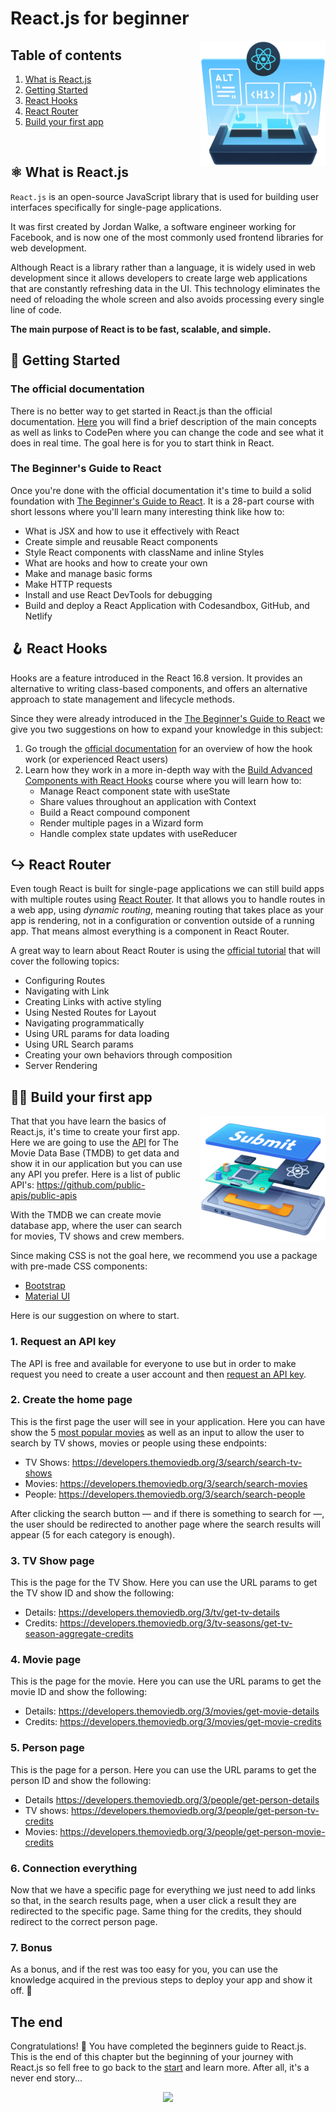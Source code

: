 # React.js for beginner
<img src="assets/react.png" align="right" style="width: 200px; margin-left: 20px;"/>

## Table of contents
1. [What is React.js](#atom_symbol-what-is-reactjs)
2. [Getting Started](#rocket-getting-started)
3. [React Hooks](#hook-react-hooks)
4. [React Router](#arrow_right_hook-react-router)
5. [Build your first app](#technologist-build-your-first-app)

<br/>

## :atom_symbol: What is React.js

`React.js` is an open-source JavaScript library that is used for building user interfaces specifically for single-page applications.

It was first created by Jordan Walke, a software engineer working for Facebook, and is now one of the most commonly used frontend libraries for web development.

Although React is a library rather than a language, it is widely used in web development since it allows developers to create large web applications that are constantly refreshing data in the UI. This technology eliminates the need of reloading the whole screen and also avoids processing every single line of code.

__The main purpose of React is to be fast, scalable, and simple.__

## :rocket: Getting Started

### The official documentation
There is no better way to get started in React.js than the official documentation. [Here](https://reactjs.org/docs/hello-world.html) you will find a brief description of the main concepts as well as links to CodePen where you can change the code and see what it does in real time. The goal here is for you to start think in React.

### The Beginner's Guide to React
Once you're done with the official documentation it's time to build a solid foundation with [The Beginner's Guide to React](https://egghead.io/courses/the-beginner-s-guide-to-react). It is a 28-part course with short lessons where you'll learn many interesting think like how to:

* What is JSX and how to use it effectively with React
* Create simple and reusable React components
* Style React components with className and inline Styles
* What are hooks and how to create your own
* Make and manage basic forms
* Make HTTP requests
* Install and use React DevTools for debugging
* Build and deploy a React Application with Codesandbox, GitHub, and Netlify

## :hook: React Hooks

Hooks are a feature introduced in the React 16.8 version. It provides an alternative to writing class-based components, and offers an alternative approach to state management and lifecycle methods.

Since they were already introduced in the [The Beginner's Guide to React](#the-beginners-guide-to-react) we give you two suggestions on how to expand your knowledge in this subject:

1. Go trough the [official documentation](https://reactjs.org/docs/hooks-intro.html) for an overview of how the hook work (or experienced React users)
2. Learn how they work in a more in-depth way with the [Build Advanced Components with React Hooks](https://egghead.io/courses/build-advanced-components-with-react-hooks-810906cc) course where you will learn how to:
    * Manage React component state with useState
    * Share values throughout an application with Context
    * Build a React compound component
    * Render multiple pages in a Wizard form
    * Handle complex state updates with useReducer

## :arrow_right_hook: React Router

Even tough React is built for single-page applications we can still build apps with multiple routes using [React Router](https://reactrouter.com/). It that allows you to handle routes in a web app, using _dynamic routing_,  meaning routing that takes place as your app is rendering, not in a configuration or convention outside of a running app. That means almost everything is a component in React Router.

A great way to learn about React Router is using the [official tutorial](https://reactrouter.com/docs/en/v6/getting-started/tutorial) that will cover the following topics:

* Configuring Routes
* Navigating with Link
* Creating Links with active styling
* Using Nested Routes for Layout
* Navigating programmatically
* Using URL params for data loading
* Using URL Search params
* Creating your own behaviors through composition
* Server Rendering

## :technologist: Build your first app

<img src="assets/react2.png" align="right" style="width: 200px; margin-left: 20px;"/>

That that you have learn the basics of React.js, it's time to create your first app. Here we are going to use the [API](https://www.themoviedb.org/documentation/api) for The Movie Data Base (TMDB) to get data and show it in our application but you can use any API you prefer. Here is a list of public API's: https://github.com/public-apis/public-apis

With the TMDB we can create movie database app, where the user can search for movies, TV shows and crew members.

Since making CSS is not the goal here, we recommend you use a package with pre-made CSS components:
* [Bootstrap](https://react-bootstrap.github.io/)
* [Material UI](https://mui.com/pt/)

Here is our suggestion on where to start.

### 1. Request an API key
The API is free and available for everyone to use but in order to make request you need to create a user account and then [request an API key](https://www.themoviedb.org/settings/api).

### 2. Create the home page
This is the first page the user will see in your application. Here you can have show the 5 [most popular movies](https://developers.themoviedb.org/3/movies/get-popular-movies) as well as an input to allow the user to search by TV shows, movies or people using these endpoints:
* TV Shows: https://developers.themoviedb.org/3/search/search-tv-shows
* Movies: https://developers.themoviedb.org/3/search/search-movies
* People: https://developers.themoviedb.org/3/search/search-people

After clicking the search button — and if there is something to search for —, the user should be redirected to another page where the search results will appear (5 for each category is enough).

### 3. TV Show page
This is the page for the TV Show. Here you can use the URL params to get the TV show ID and show the following:
* Details: https://developers.themoviedb.org/3/tv/get-tv-details
* Credits: https://developers.themoviedb.org/3/tv-seasons/get-tv-season-aggregate-credits

### 4. Movie page
This is the page for the movie. Here you can use the URL params to get the movie ID and show the following:
* Details: https://developers.themoviedb.org/3/movies/get-movie-details
* Credits: https://developers.themoviedb.org/3/movies/get-movie-credits

### 5. Person page
This is the page for a person. Here you can use the URL params to get the person ID and show the following:
* Details https://developers.themoviedb.org/3/people/get-person-details
* TV shows: https://developers.themoviedb.org/3/people/get-person-tv-credits
* Movies: https://developers.themoviedb.org/3/people/get-person-movie-credits

### 6. Connection everything
Now that we have a specific page for everything we just need to add links so that, in the search results page, when a user click a result they are redirected to the specific page. Same thing for the credits, they should redirect to the correct person page.

### 7. Bonus
As a bonus, and if the rest was too easy for you, you can use the knowledge acquired in the previous steps to deploy your app and show it off. 🚀


## The end

Congratulations! 🎉 You have completed the beginners guide to React.js. This is the end of this chapter but the beginning of your journey with React.js so fell free to go back to the [start](/README.md) and learn more. After all, it's a never end story...

<p align="center">
    <img src="https://i.giphy.com/9oEclSzXUfh5u.gif"/>
</p>
